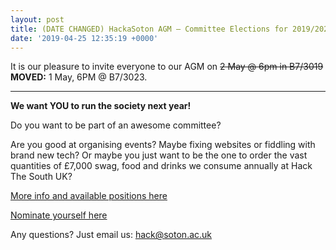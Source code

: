 ```yaml
---
layout: post
title: (DATE CHANGED) HackaSoton AGM — Committee Elections for 2019/2020
date: '2019-04-25 12:35:19 +0000'
---
```


It is our pleasure to invite everyone to our AGM on ~~2 May @ 6pm in B7/3019~~ **MOVED:** 1 May, 6PM @ B7/3023.

--------------------------------------------------------------------------------

**We want YOU to run the society next year!**

Do you want to be part of an awesome committee?

Are you good at organising events? Maybe fixing websites or fiddling with brand new tech? Or maybe you just want to be the one to order the vast quantities of £7,000 swag, food and drinks we consume annually at Hack The South UK?

[More info and available positions here](https://docs.google.com/document/d/1kmr-k7GRfHe8pxoP408mcKFZT2SoyhWVMwjV5LpfP7A/edit?usp=sharing)

[Nominate yourself here](https://hacka.typeform.com/to/WkYPRd)

Any questions? Just email us: [hack@soton.ac.uk](mailto:hack@soton.ac.uk)

